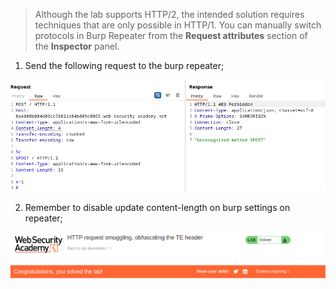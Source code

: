 
> Although the lab supports HTTP/2, the intended solution requires techniques that are only possible in HTTP/1. You can manually switch protocols in Burp Repeater from the **Request attributes** section of the **Inspector** panel.

1. Send the following request to the burp repeater;

![](/static/img/Pasted_image_20231201080935.png)

2. Remember to disable update content-length on burp settings on repeater;

![](/static/img/Pasted_image_20231201081042.png)

